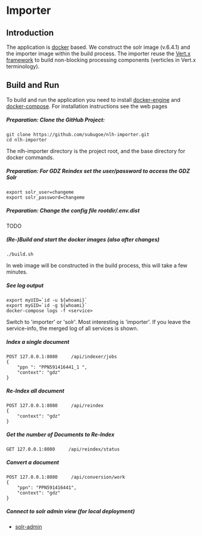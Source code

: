 # Importer
## Introduction

The application is [docker](https://www.docker.com) based. We construct the solr image (v.6.4.1) and the importer image within the build process. The importer reuse the [Vert.x framework](http://vertx.io) to build non-blocking processing components (verticles in Vert.x terminology).


## Build and Run
To build and run the application you need to install [docker-engine](https://docs.docker.com/engine/installation/) and [docker-compose](https://github.com/docker/compose). For installation instructions see the web pages 

##### Preparation: Clone the GitHub Project:


```
git clone https://github.com/subugoe/nlh-importer.git
cd nlh-importer
```

The nlh-importer directory is the project root, and the base directory for docker commands. 

##### Preparation: For GDZ Reindex set the user/password to access the GDZ Solr 

```
export solr_user=changeme
export solr_password=changeme
```

##### Preparation: Change the config file rootdir/.env.dist

TODO

##### (Re-)Build and start the docker images (also after changes)

```
./build.sh
```
 
In web image will be constructed in the build process, this will take a few minutes.


##### See log output

```
export myUID=`id -u ${whoami}`
export myGID=`id -g ${whoami}`
docker-compose logs -f <service>
```

Switch <service> to 'importer' or 'solr'. Most interesting is 'importer'. If you leave the service-info, the merged log of all services is shown. 


##### Index a single document

```
POST 127.0.0.1:8080     /api/indexer/jobs
{ 
    "ppn ": "PPN591416441_1 ", 
    "context": "gdz" 
}
```

##### Re-Index all document 

```
POST 127.0.0.1:8080     /api/reindex
{
	"context": "gdz"
}
```

##### Get the number of Documents to Re-Index 

```
GET 127.0.0.1:8080     /api/reindex/status
```

##### Convert a document

```
POST 127.0.0.1:8080     /api/conversion/work
{
	"ppn": "PPN591416441",
	"context": "gdz"
}
```


##### Connect to solr admin view (for local deployment)
 
* [solr-admin](http://0.0.0.0:8443/)


